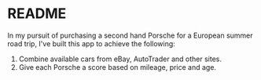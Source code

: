 # README

In my pursuit of purchasing a second hand Porsche for a European summer road trip,
I've built this app to achieve the following:

1.  Combine available cars from eBay, AutoTrader and other sites.
2.  Give each Porsche a score based on mileage, price and age.
